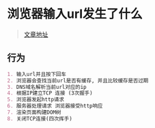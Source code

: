 # 浏览器输入url发生了什么

> [文章地址](https://juejin.cn/post/6986416221323264030#heading-4)

## 行为

```md
1. 输入url并且按下回车
2. 浏览器会查找当前url是否有缓存, 并且比较缓存是否过期
3. DNS域名解析当前url对应的ip
4. 根据IP建立TCP 连接 (3次握手)
5. 浏览器发起http请求
6. 服务器处理请求 浏览器接受http响应
7. 渲染页面构建DOM树
8. 关闭TCP连接(四次挥手)
```
